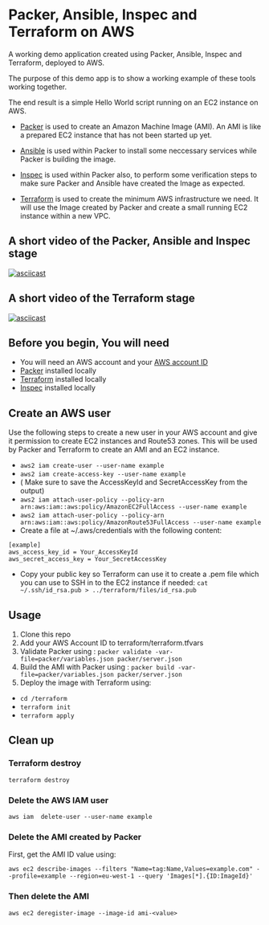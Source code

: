 # Packer, Ansible, Inspec and Terraform on AWS

A working demo application created using Packer, Ansible, Inspec and Terraform, deployed to AWS.

The purpose of this demo app is to show a working example of these tools working together.

The end result is a simple Hello World script running on an EC2 instance on AWS.

* [Packer](https://www.packer.io/) is used to create an Amazon Machine Image (AMI). An AMI is like a prepared EC2 instance that has not been started up yet.

* [Ansible](https://www.ansible.com/) is used within Packer to install some neccessary services while Packer is building the image.

* [Inspec](https://www.inspec.io/) is used within Packer also, to perform some verification steps to make sure Packer and Ansible have created the Image as expected.

* [Terraform](https://www.terraform.io/) is used to create the minimum AWS infrastructure we need. It will use the Image created by Packer and create a small running EC2 instance within a new VPC.

## A short video of the Packer, Ansible and Inspec stage

[![asciicast](https://asciinema.org/a/aO3KtTeRAmQNJy5QZ2UJRAv0Z.svg)](https://asciinema.org/a/aO3KtTeRAmQNJy5QZ2UJRAv0Z)

## A short video of the Terraform stage

[![asciicast](https://asciinema.org/a/282235.svg)](https://asciinema.org/a/282235)

## Before you begin, You will need

* You will need an AWS account and your [AWS account ID](https://docs.aws.amazon.com/IAM/latest/UserGuide/console_account-alias.html#FindingYourAWSId)
* [Packer](https://www.packer.io/) installed locally
* [Terraform](https://www.terraform.io/) installed locally
* [Inspec](https://www.inspec.io/) installed locally

## Create an AWS user

Use the following steps to create a new user in your AWS account and give it permission to create EC2 instances and Route53 zones. This will be used by Packer and Terraform to create an AMI and an EC2 instance.

* `aws2 iam create-user --user-name example`
* `aws2 iam create-access-key --user-name example`
* ( Make sure to save the AccessKeyId and SecretAccessKey from the output)
* `aws2 iam attach-user-policy --policy-arn arn:aws:iam::aws:policy/AmazonEC2FullAccess --user-name example`
* `aws2 iam attach-user-policy --policy-arn arn:aws:iam::aws:policy/AmazonRoute53FullAccess --user-name example`
* Create a file at ~/.aws/credentials with the following content: 

```
[example]
aws_access_key_id = Your_AccessKeyId
aws_secret_access_key = Your_SecretAccessKey
```
* Copy your public key so Terraform can use it to create a .pem file which you can use to SSH in to the EC2 instance if needed: `cat ~/.ssh/id_rsa.pub > ../terraform/files/id_rsa.pub`

## Usage

1. Clone this repo
2. Add your AWS Account ID to terraform/terraform.tfvars
3. Validate Packer using : `packer validate -var-file=packer/variables.json packer/server.json`
4. Build the AMI with Packer using : `packer build -var-file=packer/variables.json packer/server.json`
5. Deploy the image with Terraform using:
* `cd /terraform`
* `terraform init`
* `terraform apply`

## Clean up

### Terraform destroy

`terraform destroy`

### Delete the AWS IAM user

`aws iam  delete-user --user-name example`

### Delete the AMI created by Packer

First, get the AMI ID value using:

`aws ec2 describe-images --filters "Name=tag:Name,Values=example.com" --profile=example --region=eu-west-1 --query 'Images[*].{ID:ImageId}'`

### Then delete the AMI

`aws ec2 deregister-image --image-id ami-<value>`


